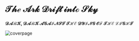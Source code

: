 # $\mathcal{The\ Ark\ Drift\ into\ Sky}$
 **$\mathcal{DARK,\ DARK\ AGAINST\ THE\ DYING\ OF\ THE\ LIGHT}$**

<!-- background image -->

![coverpage](https://github.com/AIB001/AIB001.github.io/assets/141569168/3223b547-8ac5-4361-8428-16185c0c20c6)
